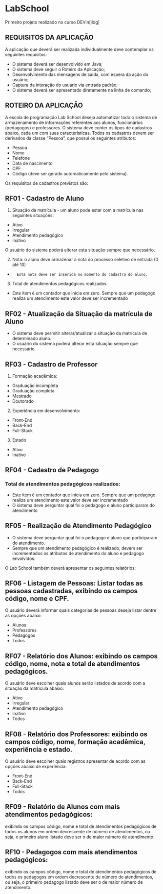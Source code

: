 # LabSchool
Primeiro projeto realizado no curso DEVin[ilog]

## REQUISITOS DA APLICAÇÃO
A aplicação que deverá ser realizada individualmente deve contemplar os seguintes requisitos:
-	O sistema deverá ser desenvolvido em Java;
-	O sistema deve seguir o Roteiro da Aplicação;
-	Desenvolvimento das mensagens de saída, com espera da ação do usuário;
-	Captura da interação do usuário via entrada padrão;
-	O sistema deverá ser apresentado diretamente na linha de comando;

## ROTEIRO DA APLICAÇÃO

A escola de programação Lab School deseja automatizar todo o sistema de armazenamento de informações referentes aos alunos, funcionários (pedagogos) e professores. 
O sistema deve conter os tipos de cadastros abaixo, cada um com suas características. 
Todos os cadastros devem ser derivados da classe “Pessoa”, que possui os seguintes atributos:

-	Pessoa
-	Nome
-	Telefone
-	Data de nascimento
-	CPF
-	Código  (deve ser gerado automaticamente pelo sistema).

Os requisitos de cadastros previstos são:

##	RF01 - Cadastro de Aluno

1.	Situação da matrícula - um aluno pode estar com a matrícula nas seguintes situações:
-	Ativo
-	Irregular
-	Atendimento pedagógico
-	Inativo

O usuário do sistema poderá alterar esta situação sempre que necessário.

2.	Nota: o aluno deve armazenar a nota do processo seletivo de entrada (0 até 10)
-       Esta nota deve ser inserida no momento do cadastro do aluno.

3.	Total de atendimentos pedagógicos realizados.
-	Este item é um contador que inicia em zero. Sempre que um pedagogo realiza um atendimento este valor deve ser incrementado

##	RF02 - Atualização da Situação da matrícula de Aluno
-	O sistema deve permitir alterar/atualizar a situação da matrícula de determinado aluno.
-	O usuário do sistema poderá alterar esta situação sempre que necessário.

##	RF03 - Cadastro de Professor

1.	Formação acadêmica:
-	Graduação incompleta
-	Graduação completa
-	Mestrado
-	Doutorado
2.	Experiência em desenvolvimento:
-	Front-End
-	Back-End
-	Full-Stack
3.	Estado
-	Ativo
-	Inativo

##	RF04 - Cadastro de Pedagogo
###	Total de atendimentos pedagógicos realizados:
-	Este item é um contador que inicia em zero. Sempre que um pedagogo realiza um atendimento este valor deve ser incrementado
-	O sistema deve perguntar qual foi o pedagogo e aluno participaram do atendimento

##	RF05 - Realização de Atendimento Pedagógico
-	O sistema deve perguntar qual foi o pedagogo e aluno que participaram do atendimento.
-	Sempre que um atendimento pedagógico é realizado, devem ser incrementados os atributos de atendimento do aluno e pedagogo envolvidos.

O Lab School também deverá apresentar os seguintes relatórios:

##	RF06 - Listagem de Pessoas: Listar todas as pessoas cadastradas, exibindo os campos código, nome e CPF. 
O usuário deverá informar quais categorias de pessoas deseja listar dentre as opções abaixo: 
-	Alunos
-	Professores
-	Pedagogos
-	Todos

##	RF07 - Relatório dos Alunos: exibindo os campos código, nome, nota e total de atendimentos pedagógicos. 
O usuário deve escolher quais alunos serão listados de acordo com a situação da matrícula abaixo:
-	Ativo
-	Irregular
-	Atendimento pedagógico
-	Inativo
-	Todos

##	RF08 - Relatório dos Professores: exibindo os campos código, nome, formação acadêmica, experiência e estado.
O usuário deve escolher quais registros apresentar de acordo com as opções abaixo de experiência:
-	Front-End
-	Back-End
-	Full-Stack
-	Todos

##	RF09 - Relatório de Alunos com mais atendimentos pedagógicos:
exibindo os campos código, nome e total de atendimentos pedagógicos de todos os alunos em ordem decrescente de número de atendimentos, ou seja, o primeiro aluno listado deve ser o de maior número de atendimento. 

##	RF10 - Pedagogos com mais atendimentos pedagógicos:
exibindo os campos código, nome e total de atendimentos pedagógicos de todos os pedagogos em ordem decrescente de número de atendimentos, ou seja, o primeiro pedagogo listado deve ser o de maior número de atendimento. 

